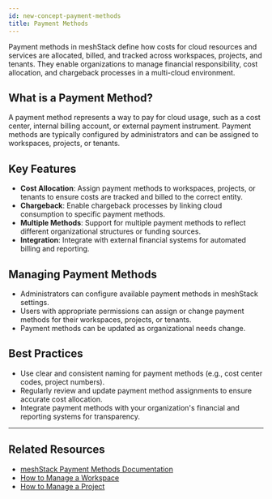 ```yaml
---
id: new-concept-payment-methods
title: Payment Methods
---
```


Payment methods in meshStack define how costs for cloud resources and services are allocated, billed, and tracked across workspaces, projects, and tenants. They enable organizations to manage financial responsibility, cost allocation, and chargeback processes in a multi-cloud environment.

## What is a Payment Method?
A payment method represents a way to pay for cloud usage, such as a cost center, internal billing account, or external payment instrument. Payment methods are typically configured by administrators and can be assigned to workspaces, projects, or tenants.

## Key Features
- **Cost Allocation**: Assign payment methods to workspaces, projects, or tenants to ensure costs are tracked and billed to the correct entity.
- **Chargeback**: Enable chargeback processes by linking cloud consumption to specific payment methods.
- **Multiple Methods**: Support for multiple payment methods to reflect different organizational structures or funding sources.
- **Integration**: Integrate with external financial systems for automated billing and reporting.

## Managing Payment Methods
- Administrators can configure available payment methods in meshStack settings.
- Users with appropriate permissions can assign or change payment methods for their workspaces, projects, or tenants.
- Payment methods can be updated as organizational needs change.

## Best Practices
- Use clear and consistent naming for payment methods (e.g., cost center codes, project numbers).
- Regularly review and update payment method assignments to ensure accurate cost allocation.
- Integrate payment methods with your organization's financial and reporting systems for transparency.

---

## Related Resources
- [meshStack Payment Methods Documentation](../meshcloud.payment-methods.md)
- [How to Manage a Workspace](./new-guide-how-to-manage-a-workspace.md)
- [How to Manage a Project](./new-guide-how-to-manage-a-project.md)

